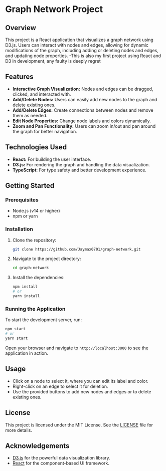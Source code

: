 # Graph Network Project

## Overview
This project is a React application that visualizes a graph network using D3.js. Users can interact with nodes and edges, allowing for dynamic modifications of the graph, including adding or deleting nodes and edges, and updating node properties.
-This is also my first project using React and D3 in development, any faulty is deeply regret

## Features
- **Interactive Graph Visualization:** Nodes and edges can be dragged, clicked, and interacted with.
- **Add/Delete Nodes:** Users can easily add new nodes to the graph and delete existing ones.
- **Add/Delete Edges:** Create connections between nodes and remove them as needed.
- **Edit Node Properties:** Change node labels and colors dynamically.
- **Zoom and Pan Functionality:** Users can zoom in/out and pan around the graph for better navigation.

## Technologies Used
- **React:** For building the user interface.
- **D3.js:** For rendering the graph and handling the data visualization.
- **TypeScript:** For type safety and better development experience.

## Getting Started

### Prerequisites
- Node.js (v14 or higher)
- npm or yarn

### Installation
1. Clone the repository:
   ```bash
   git clone https://github.com/Jaymax0701/graph-network.git
   ```
2. Navigate to the project directory:
   ```bash
   cd graph-network
   ```
3. Install the dependencies:
   ```bash
   npm install
   # or
   yarn install
   ```

### Running the Application
To start the development server, run:
```bash
npm start
# or
yarn start
```
Open your browser and navigate to `http://localhost:3000` to see the application in action.

## Usage
- Click on a node to select it, where you can edit its label and color.
- Right-click on an edge to select it for deletion.
- Use the provided buttons to add new nodes and edges or to delete existing ones.


## License
This project is licensed under the MIT License. See the [LICENSE](LICENSE) file for more details.

## Acknowledgements
- [D3.js](https://d3js.org/) for the powerful data visualization library.
- [React](https://reactjs.org/) for the component-based UI framework.

```
